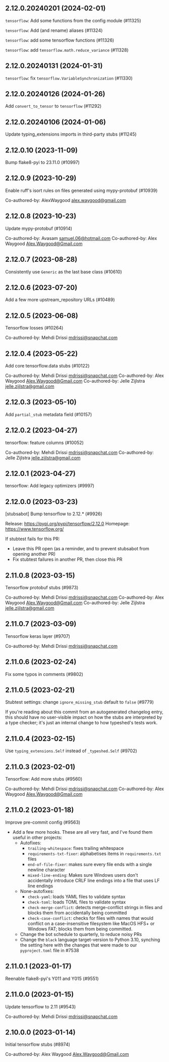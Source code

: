 ## 2.12.0.20240201 (2024-02-01)

`tensorflow`: Add some functions from the config module (#11325)

`tensorflow`: Add (and rename) aliases (#11324)

`tensorflow`: add some tensorflow functions (#11326)

`tensorflow`: add `tensorflow.math.reduce_variance` (#11328)

## 2.12.0.20240131 (2024-01-31)

`tensorflow`: fix `tensorflow.VariableSynchronization` (#11330)

## 2.12.0.20240126 (2024-01-26)

Add `convert_to_tensor` to `tensorflow` (#11292)

## 2.12.0.20240106 (2024-01-06)

Update typing_extensions imports in third-party stubs (#11245)

## 2.12.0.10 (2023-11-09)

Bump flake8-pyi to 23.11.0 (#10997)

## 2.12.0.9 (2023-10-29)

Enable ruff's isort rules on files generated using mypy-protobuf (#10939)

Co-authored-by: AlexWaygood <alex.waygood@gmail.com>

## 2.12.0.8 (2023-10-23)

Update mypy-protobuf (#10914)

Co-authored-by: Avasam <samuel.06@hotmail.com>
Co-authored-by: Alex Waygood <Alex.Waygood@Gmail.com>

## 2.12.0.7 (2023-08-28)

Consistently use `Generic` as the last base class (#10610)

## 2.12.0.6 (2023-07-20)

Add a few more upstream_repository URLs (#10489)

## 2.12.0.5 (2023-06-08)

Tensorflow losses (#10264)

Co-authored-by: Mehdi Drissi <mdrissi@snapchat.com>

## 2.12.0.4 (2023-05-22)

Add core tensorflow.data stubs (#10122)

Co-authored-by: Mehdi Drissi <mdrissi@snapchat.com>
Co-authored-by: Alex Waygood <Alex.Waygood@Gmail.com>
Co-authored-by: Jelle Zijlstra <jelle.zijlstra@gmail.com>

## 2.12.0.3 (2023-05-10)

Add `partial_stub` metadata field (#10157)

## 2.12.0.2 (2023-04-27)

tensorflow: feature columns (#10052)

Co-authored-by: Mehdi Drissi <mdrissi@snapchat.com>
Co-authored-by: Jelle Zijlstra <jelle.zijlstra@gmail.com>

## 2.12.0.1 (2023-04-27)

tensorflow: Add legacy optimizers (#9997)

## 2.12.0.0 (2023-03-23)

[stubsabot] Bump tensorflow to 2.12.* (#9926)

Release: https://pypi.org/pypi/tensorflow/2.12.0
Homepage: https://www.tensorflow.org/

If stubtest fails for this PR:
- Leave this PR open (as a reminder, and to prevent stubsabot from opening another PR)
- Fix stubtest failures in another PR, then close this PR

## 2.11.0.8 (2023-03-15)

Tensorflow protobuf stubs (#9873)

Co-authored-by: Mehdi Drissi <mdrissi@snapchat.com>
Co-authored-by: Alex Waygood <Alex.Waygood@Gmail.com>
Co-authored-by: Jelle Zijlstra <jelle.zijlstra@gmail.com>

## 2.11.0.7 (2023-03-09)

Tensorflow keras layer (#9707)

Co-authored-by: Mehdi Drissi <mdrissi@snapchat.com>

## 2.11.0.6 (2023-02-24)

Fix some typos in comments (#9802)

## 2.11.0.5 (2023-02-21)

Stubtest settings: change `ignore_missing_stub` default to `false` (#9779)

If you're reading about this commit from an autogenerated changelog entry, this should have no user-visible impact on how the stubs are interpreted by a type checker; it's just an internal change to how typeshed's tests work.

## 2.11.0.4 (2023-02-15)

Use `typing_extensions.Self` instead of `_typeshed.Self` (#9702)

## 2.11.0.3 (2023-02-01)

Tensorflow: Add more stubs (#9560)

Co-authored-by: Mehdi Drissi <mdrissi@snapchat.com>
Co-authored-by: Alex Waygood <Alex.Waygood@Gmail.com>

## 2.11.0.2 (2023-01-18)

Improve pre-commit config (#9563)

- Add a few more hooks. These are all very fast, and I've found them useful in other projects:
  - Autofixes:
    - `trailing-whitespace`: fixes trailing whitespace
    - `requirements-txt-fixer`: alphabetises items in `requirements.txt` files
    - `end-of-file-fixer`: makes sure every file ends with a single newline character
    - `mixed-line-ending`: Makes sure Windows users don't accidentally introduce CRLF line endings into a file that uses LF line endings
  - None-autofixes:
    - `check-yaml`: loads YAML files to validate syntax
    - `check-toml`: loads TOML files to validate syntax
    - `check-merge-conflict`: detects merge-conflict strings in files and blocks them from accidentally being committed
    - `check-case-conflict`: checks for files with names that would conflict on a case-insensitive filesystem like MacOS HFS+ or Windows FAT; blocks them from being committed.
  - Change the bot schedule to quarterly, to reduce noisy PRs
  - Change the `black` language target-version to Python 3.10, synching the setting here with the changes that were made to our `pyproject.toml` file in #7538

## 2.11.0.1 (2023-01-17)

Reenable flake8-pyi's Y011 and Y015 (#9551)

## 2.11.0.0 (2023-01-15)

Update tensorflow to 2.11 (#9543)

Co-authored-by: Mehdi Drissi <mdrissi@snapchat.com>

## 2.10.0.0 (2023-01-14)

Initial tensorflow stubs (#8974)

Co-authored-by: Alex Waygood <Alex.Waygood@Gmail.com>

